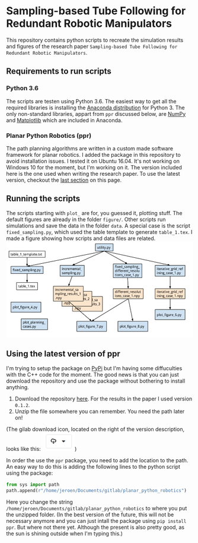 # Sampling-based Tube Following for Redundant Robotic Manipulators
This repository contains python scripts to recreate the simulation results and figures of the research paper `Sampling-based Tube Following for Redundant Robotic Manipulators`.

## Requirements to run scripts

### Python 3.6
The scripts are testen using Python 3.6. The easiest way to get all the required libraries is installing the [Anaconda distribution](https://www.anaconda.com/download) for Python 3. The only non-standard libraries, appart from `ppr` discussed below, are [NumPy](http://www.numpy.org/) and [Matplotlib](https://matplotlib.org/) which are included in Anaconda.

### Planar Python Robotics (ppr)
The path planning algorithms are written in a custom made software framework for planar robotics. I added the package in this repository to avoid installation issues. I tested it on Ubuntu 16.04. It's not working on Windows 10 for the moment, but I'm working on it. The version included here is the one used when writing the research paper. To use the latest version, checkout the [last section](##using-the-latest-version-of-ppr) on this page.

## Running the scripts

The scripts starting with `plot_` are for, you guessed it, plotting stuff. The default figures are already in the folder `figure/`. Other scripts run simulations and save the data in the folder `data`. A special case is the script `fixed_sampling.py`, which used the table template to generate `table_1.tex`. I made a figure showing how scripts and data files are related.
![nice picture](figure/script_relation.png)

## Using the latest version of ppr

I'm trying to setup the package on [PyPi](https://pypi.org/project/ppr/) but I'm having some diffuculties with the C++ code for the moment. The good news is that you can just download the repository and use the package without bothering to install anything.

1) Download the repository [here](https://gitlab.mech.kuleuven.be/u0100037/planar_python_robotics/tags). For the results in the paper I used version `0.1.2`.
2) Unzip the file somewhere you can remember. You need the path later on!

(The gilab download icon, located on the right of the version description, looks like this:
![gitlab_download_icon](figure/gitlab_download_icon.png))

In order the use the `ppr` package, you need to add the location to the path. An easy way to do this is adding the following lines to the python script using the package:

```python
from sys import path
path.append(r"/home/jeroen/Documents/gitlab/planar_python_robotics")
```

Here you change the string `/home/jeroen/Documents/gitlab/planar_python_robotics` to where you put the unzipped folder.
(In the best version of the future, this will not be necessary anymore and you can just intall the package using `pip install ppr`. But where not there yet. Although the present is also pretty good, as the sun is shining outside when I'm typing this.)
